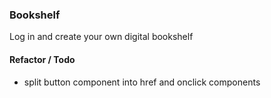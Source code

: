 ### Bookshelf

Log in and create your own digital bookshelf

#### Refactor / Todo

- split button component into href and onclick components
